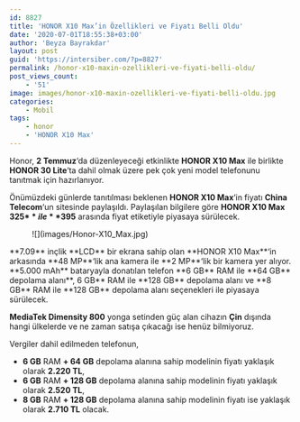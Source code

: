 ```yaml
---
id: 8827
title: 'HONOR X10 Max’in Özellikleri ve Fiyatı Belli Oldu'
date: '2020-07-01T18:55:38+03:00'
author: 'Beyza Bayrakdar'
layout: post
guid: 'https://intersiber.com/?p=8827'
permalink: /honor-x10-maxin-ozellikleri-ve-fiyati-belli-oldu/
post_views_count:
    - '51'
image: images/honor-x10-maxin-ozellikleri-ve-fiyati-belli-oldu.jpg
categories:
    - Mobil
tags:
    - honor
    - 'HONOR X10 Max'
---
```


Honor, **2 Temmuz**‘da düzenleyeceği etkinlikte **HONOR X10 Max** ile birlikte **HONOR 30 Lite**‘ta dahil olmak üzere pek çok yeni model telefonunu tanıtmak için hazırlanıyor.

Önümüzdeki günlerde tanıtılması beklenen **HONOR X10 Max**‘in fiyatı **China Telecom**‘un sitesinde paylaşıldı. Paylaşılan bilgilere göre **HONOR X10 Max** **325$** ile **395$** arasında fiyat etiketiyle piyasaya sürülecek.

<figure class="wp-block-image size-large">![](images/Honor-X10_Max.jpg)</figure>**7.09** inçlik **LCD** bir ekrana sahip olan **HONOR X10 Max**‘in arkasında **48 MP**‘lik ana kamera ile **2 MP**‘lik bir kamera yer alıyor. **5.000 mAh** bataryayla donatılan telefon **6 GB** RAM ile **64 GB** depolama alanı**, 6 GB** RAM ile **128 GB** depolama alanı ve **8 GB** RAM ile **128 GB** depolama alanı seçenekleri ile piyasaya sürülecek.

**MediaTek Dimensity 800** yonga setinden güç alan cihazın **Çin** dışında hangi ülkelerde ve ne zaman satışa çıkacağı ise henüz bilmiyoruz.

Vergiler dahil edilmeden telefonun,

- **6 GB** RAM **+ 64 GB** depolama alanına sahip modelinin fiyatı yaklaşık olarak **2.220 TL**,
- **6 GB** RAM **+ 128 GB** depolama alanına sahip modelinin fiyatı yaklaşık olarak **2.520 TL**,
- **8 GB** RAM **+ 128 GB** depolama alanına sahip modelinin fiyatı ise yaklaşık olarak **2.710 TL** olacak.